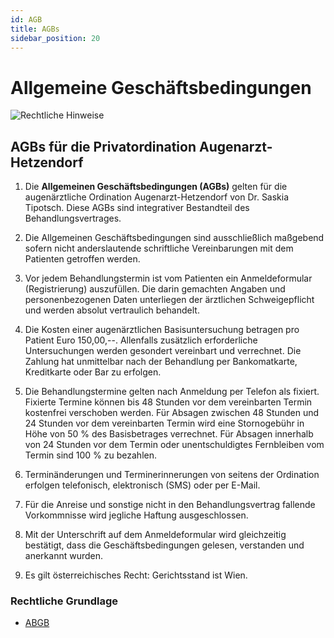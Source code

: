 ```yaml
---
id: AGB
title: AGBs
sidebar_position: 20
---
```


# Allgemeine Geschäftsbedingungen

![Rechtliche Hinweise](/Bilder/Rechtliche-Hinweise-Bild-4.png)

## AGBs für die Privatordination Augenarzt-Hetzendorf

1. Die **Allgemeinen Geschäftsbedingungen (AGBs)** gelten für die augenärztliche Ordination Augenarzt-Hetzendorf von Dr. Saskia Tipotsch. Diese AGBs sind integrativer Bestandteil des Behandlungsvertrages.

2. Die Allgemeinen Geschäftsbedingungen sind ausschließlich maßgebend sofern nicht anderslautende schriftliche Vereinbarungen mit dem Patienten getroffen werden.

3. Vor jedem Behandlungstermin ist vom Patienten ein Anmeldeformular (Registrierung) auszufüllen. Die darin gemachten Angaben und personenbezogenen Daten unterliegen der ärztlichen Schweigepflicht und werden absolut vertraulich behandelt.

4. Die Kosten einer augenärztlichen Basisuntersuchung betragen pro Patient Euro 150,00,--. Allenfalls zusätzlich erforderliche Untersuchungen werden gesondert vereinbart und verrechnet. Die Zahlung hat unmittelbar nach der Behandlung per Bankomatkarte, Kreditkarte oder Bar zu erfolgen.
5. Die Behandlungstermine gelten nach Anmeldung per Telefon als  fixiert. Fixierte Termine können bis 48 Stunden vor dem vereinbarten Termin kostenfrei verschoben werden. Für Absagen zwischen 48 Stunden und 24 Stunden vor dem vereinbarten Termin wird eine Stornogebühr in Höhe von 50 % des Basisbetrages verrechnet. Für Absagen innerhalb von 24  Stunden vor dem Termin oder unentschuldigtes Fernbleiben vom Termin sind 100 % zu bezahlen.
6. Terminänderungen und Terminerinnerungen von seitens der Ordination erfolgen telefonisch, elektronisch (SMS) oder per E-Mail.

7. Für die Anreise und sonstige nicht in den Behandlungsvertrag fallende Vorkommnisse wird jegliche Haftung ausgeschlossen.

8. Mit der Unterschrift auf dem Anmeldeformular wird gleichzeitig bestätigt, dass die Geschäftsbedingungen gelesen, verstanden und  anerkannt wurden.

9. Es gilt österreichisches Recht: Gerichtsstand ist Wien.



### Rechtliche Grundlage

- [ABGB](https://www.jusline.at/gesetz/abgb)
